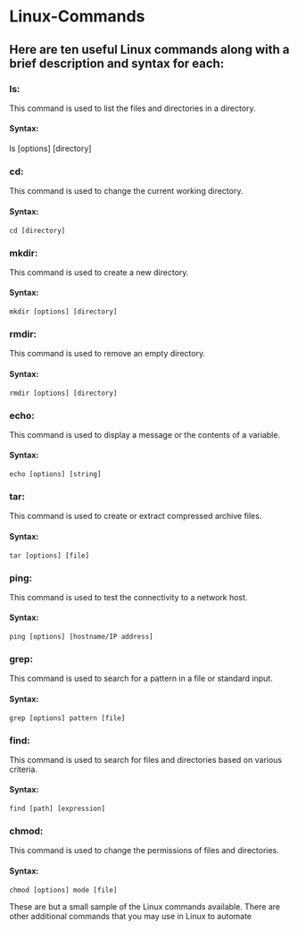 # Linux-Commands

## Here are ten useful Linux commands along with a brief description and syntax for each:


###  ls:
This command is used to list the files and directories in a directory.
#### Syntax: 
  ls [options] [directory]

### cd:
This command is used to change the current working directory.
#### Syntax: 
    cd [directory]

### mkdir:
This command is used to create a new directory.
#### Syntax: 
    mkdir [options] [directory]

### rmdir:
This command is used to remove an empty directory.
#### Syntax: 
    rmdir [options] [directory]

### echo:
This command is used to display a message or the contents of a variable.
#### Syntax: 
    echo [options] [string]

### tar: 
This command is used to create or extract compressed archive files.
#### Syntax: 
    tar [options] [file]

### ping:
This command is used to test the connectivity to a network host.
#### Syntax: 
    ping [options] [hostname/IP address]

### grep:
This command is used to search for a pattern in a file or standard input.
#### Syntax: 
    grep [options] pattern [file]

### find:
This command is used to search for files and directories based on various criteria.
#### Syntax: 
    find [path] [expression]

### chmod:
This command is used to change the permissions of files and directories.
#### Syntax: 
    chmod [options] mode [file]

These are but a small sample of the Linux commands available. There are other additional commands that you may use in Linux to automate
